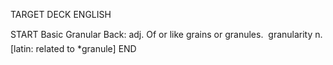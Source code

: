TARGET DECK
ENGLISH

START
Basic
Granular
Back: adj. Of or like grains or granules.  granularity n. [latin: related to *granule]
END
